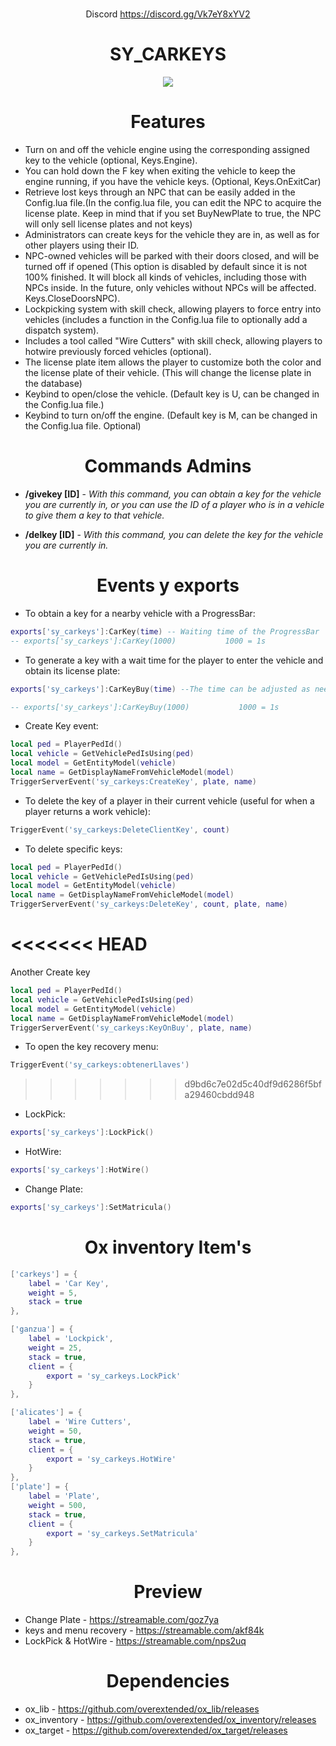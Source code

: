 
  #
  <sub> <center> Discord https://discord.gg/Vk7eY8xYV2 </center></sub>
  
# <center>**SY_CARKEYS**</center>
<center><img src="https://i.imgur.com/45ygmFr.png"></center>

#
#
# <center>**Features**</center>
* Turn on and off the vehicle engine using the corresponding assigned key to the vehicle  (optional, Keys.Engine).
* You can hold down the F key when exiting the vehicle to keep the engine running, if you have the vehicle keys. (Optional, Keys.OnExitCar)
* Retrieve lost keys through an NPC that can be easily added in the Config.lua file.(In the config.lua file, you can edit the NPC to acquire the license plate. Keep in mind that if you set BuyNewPlate to true, the NPC will only sell license plates and not keys)
* Administrators can create keys for the vehicle they are in, as well as for other players using their ID.
* NPC-owned vehicles will be parked with their doors closed, and will be turned off if opened (This option is disabled by default since it is not 100% finished. It will block all kinds of vehicles, including those with NPCs inside. In the future, only vehicles without NPCs will be affected. Keys.CloseDoorsNPC).
* Lockpicking system with skill check, allowing players to force entry into vehicles (includes a function in the Config.lua file to optionally add a dispatch system).
* Includes a tool called "Wire Cutters" with skill check, allowing players to hotwire previously forced vehicles (optional).
* The license plate item allows the player to customize both the color and the license plate of their vehicle. (This will change the license plate in the database)
* Keybind to open/close the vehicle. (Default key is U, can be changed in the Config.lua file.)
* Keybind to turn on/off the engine. (Default key is M, can be changed in the Config.lua file. Optional) 
#
#
#  <center>**Commands Admins**</center>
* **/givekey [ID]** - *With this command, you can obtain a key for the vehicle you are currently in, or you can use the ID of a player who is in a vehicle to give them a key to that vehicle.*

* **/delkey [ID]** - *With this command, you can delete the key for the vehicle you are currently in.*

# 
#


# <center> **Events y exports**</center>

* To obtain a key for a nearby vehicle with a ProgressBar:
```LUA
exports['sy_carkeys']:CarKey(time) -- Waiting time of the ProgressBar
-- exports['sy_carkeys']:CarKey(1000)           1000 = 1s
```
* To generate a key with a wait time for the player to enter the vehicle and obtain its license plate:
```LUA
exports['sy_carkeys']:CarKeyBuy(time) --The time can be adjusted as needed and allows waiting for the player who is inside the vehicle.

-- exports['sy_carkeys']:CarKeyBuy(1000)           1000 = 1s
```
* Create Key event:
```LUA
local ped = PlayerPedId()
local vehicle = GetVehiclePedIsUsing(ped)
local model = GetEntityModel(vehicle)
local name = GetDisplayNameFromVehicleModel(model)
TriggerServerEvent('sy_carkeys:CreateKey', plate, name)  
```
* To delete the key of a player in their current vehicle (useful for when a player returns a work vehicle):
```LUA
TriggerEvent('sy_carkeys:DeleteClientKey', count)
```
* To delete specific keys:
```LUA
local ped = PlayerPedId()
local vehicle = GetVehiclePedIsUsing(ped)
local model = GetEntityModel(vehicle)
local name = GetDisplayNameFromVehicleModel(model)
TriggerServerEvent('sy_carkeys:DeleteKey', count, plate, name)  
```
<<<<<<< HEAD
=======
Another Create key
```LUA
local ped = PlayerPedId()
local vehicle = GetVehiclePedIsUsing(ped)
local model = GetEntityModel(vehicle)
local name = GetDisplayNameFromVehicleModel(model)
TriggerServerEvent('sy_carkeys:KeyOnBuy', plate, name)
```
* To open the key recovery menu:
```LUA
TriggerEvent('sy_carkeys:obtenerLlaves')
```
>>>>>>> d9bd6c7e02d5c40df9d6286f5bfa29460cbdd948
* LockPick:
```LUA
exports['sy_carkeys']:LockPick()
```
* HotWire:
```LUA
exports['sy_carkeys']:HotWire()
```
* Change Plate:
```LUA
exports['sy_carkeys']:SetMatricula()
```
#
#
#  <center>**Ox inventory Item's**</center>
```LUA
['carkeys'] = {
	label = 'Car Key',
	weight = 5,
	stack = true
},

['ganzua'] = {
	label = 'Lockpick',
	weight = 25,
	stack = true,
	client = {
		export = 'sy_carkeys.LockPick'
	}
},

['alicates'] = {
	label = 'Wire Cutters',
	weight = 50,
	stack = true,
	client = {
		export = 'sy_carkeys.HotWire'
	}
},
['plate'] = {
	label = 'Plate',
	weight = 500,
	stack = true,
	client = {
		export = 'sy_carkeys.SetMatricula'
	}
},

 ```
#
#
# <center> **Preview**</center>
 * Change Plate -  https://streamable.com/goz7ya
 * keys and menu recovery - https://streamable.com/akf84k
 * LockPick & HotWire - https://streamable.com/nps2uq
#
#
# <center> **Dependencies**</center>
 - ox_lib  -  https://github.com/overextended/ox_lib/releases  
 - ox_inventory  -  https://github.com/overextended/ox_inventory/releases  
 - ox_target  -  https://github.com/overextended/ox_target/releases  



